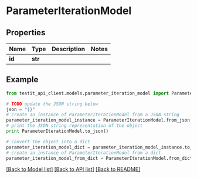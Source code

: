 # ParameterIterationModel


## Properties
Name | Type | Description | Notes
------------ | ------------- | ------------- | -------------
**id** | **str** |  | 

## Example

```python
from testit_api_client.models.parameter_iteration_model import ParameterIterationModel

# TODO update the JSON string below
json = "{}"
# create an instance of ParameterIterationModel from a JSON string
parameter_iteration_model_instance = ParameterIterationModel.from_json(json)
# print the JSON string representation of the object
print ParameterIterationModel.to_json()

# convert the object into a dict
parameter_iteration_model_dict = parameter_iteration_model_instance.to_dict()
# create an instance of ParameterIterationModel from a dict
parameter_iteration_model_from_dict = ParameterIterationModel.from_dict(parameter_iteration_model_dict)
```
[[Back to Model list]](../README.md#documentation-for-models) [[Back to API list]](../README.md#documentation-for-api-endpoints) [[Back to README]](../README.md)


